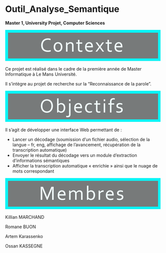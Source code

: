# Outil_Analyse_Semantique
__Master 1, University Projet, Computer Sciences__

<img src="./Assets/contexte.png" alt="Contexte"/> 
<p>Ce projet est réalisé dans le cadre de la première année de Master Informatique à Le Mans Université. </p>
<p>Il s’intègre au projet de recherche sur la “Reconnaissance de la parole”. </p>

<img src="./Assets/objectif.png" alt="Objectifs"/>
<p>Il s’agit de développer une interface Web permettant de : 
<ul>
<li> Lancer un décodage (soumission d’un fichier audio, sélection de la langue – fr, eng, affichage de l’avancement, récupération de la transcription automatique) </li>
<li> Envoyer le résultat du décodage vers un module d’extraction d’informations sémantiques </li>
<li> Afficher la transcription automatique « enrichie » ainsi que le nuage de mots correspondant </li>
</ul>
</p>

<img src="./Assets/membre.png" alt="Membres"/>
<p>Killian MARCHAND</p>
<p>Romane BUON</p>
<p>Artem Karassenko</p>
<p>Ossan KASSEGNE</p>

